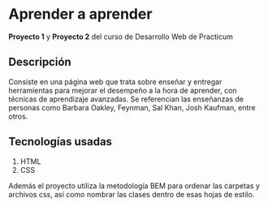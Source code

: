 # Aprender a aprender

**Proyecto 1** y **Proyecto 2** del curso de Desarrollo Web de Practicum

## Descripción

Consiste en una página web que trata sobre enseñar y entregar herramientas para mejorar
el desempeño a la hora de aprender, con técnicas de aprendizaje avanzadas.
Se referencian las enseñanzas de personas como Barbara Oakley, Feynman, Sal Khan,
Josh Kaufman, entre otros.

## Tecnologías usadas

1. HTML
2. CSS

Además el proyecto utiliza la metodología BEM para ordenar las carpetas y archivos css, así
como nombrar las clases dentro de esas hojas de estilo.
